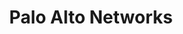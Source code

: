 ---
layout: default
title: Palo Alto Networks
nav_exclude: false
nav_order: 96
has_children: true
last_modified_date: 1
---